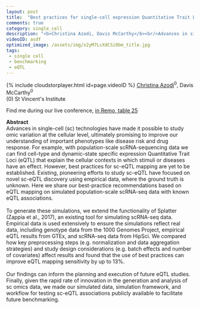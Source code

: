 ```yaml
---
layout: post
title:  "Best practices for single-cell expression Quantitative Trait Locus (sc-eQTL) mapping studies from simulated data "
comments: true
category: single_cell
description: "<b>Christina Azodi, Davis McCarthy</b><br/>Advances in single-cell (sc) technologies have mad..."
videoID: asdf
optimized_image: /assets/img/x2yM7LcXdCSi0bm_title.jpg
tags:
 - single cell
 - benchmarking
 - eQTL
---
```

{% include cloudstorplayer.html id=page.videoID %}
[<u>Christina Azodi</u>](https://azodichr.github.io/)<sup>0</sup>, Davis McCarthy<sup>0</sup><br/>
\(0\) St Vincent's Institute

Find me during our live conference, [in Remo, table 25](https://remo.co)

<b>Abstract</b><br/>
Advances in single-cell \(sc\) technologies have made it possible to study omic variation at the cellular level, ultimately promising to improve our understanding of important phenotypes like disease risk and drug response. For example, with population-scale scRNA-sequencing data we can find cell-type and dynamic-state specific expression Quantitative Trait Loci \(eQTL\) that explain the cellular contexts in which stimuli or diseases have an effect. However, best practices for sc-eQTL mapping are yet to be established. Existing, pioneering efforts to study sc-eQTL have focused on novel sc-eQTL discovery using empirical data, where the ground truth is unknown. Here we share our best-practice recommendations based on eQTL mapping on simulated population-scale scRNA-seq data with known eQTL associations.<br/><br/>To generate these simulations, we extend the functionality of Splatter \(Zappia et al., 2017\), an existing tool for simulating scRNA-seq data. Empirical data is used extensively to ensure the simulations reflect real data, including genotype data from the 1000 Genomes Project, empirical eQTL results from GTEx, and scRNA-seq data from HipSci. We compared how key preprocessing steps \(e.g. normalization and data aggregation strategies\) and study design considerations \(e.g. batch effects and number of covariates\) affect results and found that the use of best practices can improve eQTL mapping sensitivity by up to 13%. <br/><br/>Our findings can inform the planning and execution of future eQTL studies. Finally, given the rapid rate of innovation in the generation and analysis of sc omics data, we made our simulated data, simulation framework, and workflow for testing sc-eQTL associations publicly available to facilitate future benchmarking.<br/>
